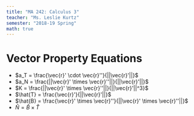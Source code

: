 ```yaml
---
title: "MA 242: Calculus 3"
teacher: "Ms. Leslie Kurtz"
semester: "2018-19 Spring"
math: true
---
```


# Vector Property Equations

* $a_T = \frac{\vec{r}' \cdot \vec{r}''}{||\vec{r}'||}$
* $a_N = \frac{||\vec{r}' \times \vec{r}''||}{||\vec{r}'||}$
* $K = \frac{||\vec{r}' \times \vec{r}''||}{||\vec{r}'||^3}$
* $\hat{T} = \frac{\vec{r}'}{||\vec{r}'||}$
* $\hat{B} = \frac{\vec{r}' \times \vec{r}''}{||\vec{r}' \times \vec{r}''||}$
* $\hat{N} = \hat{B} \times \hat{T}$
